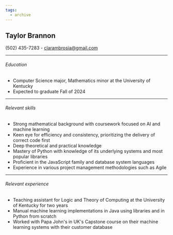 ```yaml
---
tags:
  - archive
---
```

Taylor Brannon
--
(502) 435-7283 - clarambrosia@gmail.com
___
###### Education
- Computer Science major, Mathematics minor at the University of Kentucky
- Expected to graduate Fall of 2024
___
###### Relevant skills
- Strong mathematical background with coursework focused on AI and machine learning
- Keen eye for efficiency and consistency, prioritizing the delivery of correct code first
- Deep theoretical and practical knowledge
- Mastery of Python with knowledge of its underlying systems and most popular libraries
- Proficient in the JavaScript family and database system languages
- Experience in various project management methodologies such as Agile
___
###### Relevant experience
- Teaching assistant for Logic and Theory of Computing at the University of Kentucky for two years
- Manual machine learning implementations in Java using libraries and in Python from scratch
- Worked with Papa John's in UK's Capstone course on their machine learning systems with their customer database
